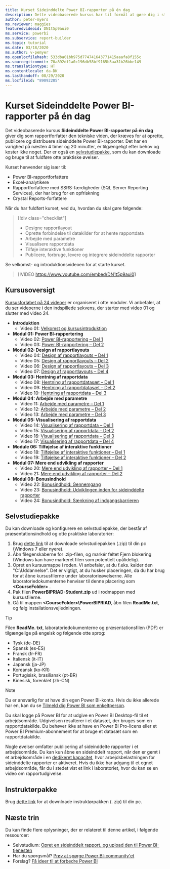 ```yaml
---
title: Kurset Sideinddelte Power BI-rapporter på én dag
description: Dette videobaserede kursus har til formål at gøre dig i stand til at skrive rapporter med den tekniske viden, der kræves for at oprette, udgive og distribuere sideinddelte Power BI-rapporter.
author: peter-myers
ms.reviewer: maggies
featuredvideoid: DN1t5p9aui0
ms.service: powerbi
ms.subservice: report-builder
ms.topic: tutorial
ms.date: 03/18/2020
ms.author: v-pemyer
ms.openlocfilehash: 533dba01bb975d774741643771415aaafa8f155c
ms.sourcegitcommit: 70a892df1a0c196db58bf9165b3aa31b26bbe149
ms.translationtype: HT
ms.contentlocale: da-DK
ms.lasthandoff: 08/29/2020
ms.locfileid: "89092285"
---
```

# <a name="power-bi-paginated-reports-in-a-day-course"></a>Kurset Sideinddelte Power BI-rapporter på én dag

Det videobaserede kursus **Sideinddelte Power BI-rapporter på én dag** giver dig som rapportforfatter den tekniske viden, der kræves for at oprette, publicere og distribuere sideinddelte Power BI-rapporter. Det har en varighed på næsten 4 timer og 20 minutter, er tilgængeligt efter behov og koster ikke noget. Der er også en [selvstudiepakke](#self-study-kit), som du kan downloade og bruge til at fuldføre otte praktiske øvelser.

Kurset henvender sig især til:

- Power BI-rapportforfattere
- Excel-analytikere
- Rapportforfattere med SSRS-færdigheder (SQL Server Reporting Services), der har brug for en opfriskning
- Crystal Reports-forfattere

Når du har fuldført kurset, ved du, hvordan du skal gøre følgende:

> [!div class="checklist"]
> - Designe rapportlayout
> - Oprette forbindelse til datakilder for at hente rapportdata
> - Arbejde med parametre
> - Visualisere rapportdata
> - Tilføje interaktive funktioner
> - Publicere, forbruge, levere og integrere sideinddelte rapporter

Se velkomst- og introduktionsvideoen for at starte kurset.

> [!VIDEO https://www.youtube.com/embed/DN1t5p9aui0]

## <a name="course-outline"></a>Kursusoversigt

[Kursusforløbet på 24 videoer](https://www.youtube.com/playlist?list=PL1N57mwBHtN1icIhpjQOaRL8r9G-wytpT) er organiseret i otte moduler. Vi anbefaler, at du ser videoerne i den indspillede sekvens, der starter med video 01 og slutter med video 24.

- **Introduktion**
  - Video 01: [Velkomst og kursusintroduktion](https://www.youtube.com/watch?v=DN1t5p9aui0&list=PL1N57mwBHtN1icIhpjQOaRL8r9G-wytpT)
- **Modul 01: Power BI-rapportering**
  - Video 02: [Power BI-rapportering – Del 1](https://www.youtube.com/watch?v=s6Amctk3Z_g&list=PL1N57mwBHtN1icIhpjQOaRL8r9G-wytpT)
  - Video 03: [Power BI-rapportering – Del 2](https://www.youtube.com/watch?v=jXTiYJKw1Rs&list=PL1N57mwBHtN1icIhpjQOaRL8r9G-wytpT)
- **Modul 02: Design af rapportlayouts**
  - Video 04: [Design af rapportlayouts – Del 1](https://www.youtube.com/watch?v=EjHANN3rGNs&list=PL1N57mwBHtN1icIhpjQOaRL8r9G-wytpT)
  - Video 05: [Design af rapportlayouts – Del 2](https://www.youtube.com/watch?v=2CZIrJU_HZU&list=PL1N57mwBHtN1icIhpjQOaRL8r9G-wytpT)
  - Video 06: [Design af rapportlayouts – Del 3](https://www.youtube.com/watch?v=eaFFzkT6pxE&list=PL1N57mwBHtN1icIhpjQOaRL8r9G-wytpT)
  - Video 07: [Design af rapportlayouts – Del 4](https://www.youtube.com/watch?v=0z576TI27Vg&list=PL1N57mwBHtN1icIhpjQOaRL8r9G-wytpT)
- **Modul 03: Hentning af rapportdata**
  - Video 08: [Hentning af rapportdatasæt – Del 1](https://www.youtube.com/watch?v=SHGTTYXtio0&list=PL1N57mwBHtN1icIhpjQOaRL8r9G-wytpT)
  - Video 09: [Hentning af rapportdatasæt – Del 2](https://www.youtube.com/watch?v=1Dzd9wb7XUY&list=PL1N57mwBHtN1icIhpjQOaRL8r9G-wytpT)
  - Video 10: [Hentning af rapportdata – Del 3](https://www.youtube.com/watch?v=OFXG7sl5L2o&list=PL1N57mwBHtN1icIhpjQOaRL8r9G-wytpT)
- **Modul 04: Arbejde med parametre**
  - Video 11: [Arbejde med parametre – Del 1](https://www.youtube.com/watch?v=o7WaK88kheA&list=PL1N57mwBHtN1icIhpjQOaRL8r9G-wytpT)
  - Video 12: [Arbejde med parametre – Del 2](https://www.youtube.com/watch?v=okj6wO72clQ&list=PL1N57mwBHtN1icIhpjQOaRL8r9G-wytpT)
  - Video 13: [Arbejde med parametre – Del 3](https://www.youtube.com/watch?v=13-6sWIRD74&list=PL1N57mwBHtN1icIhpjQOaRL8r9G-wytpT)
- **Modul 05: Visualisering af rapportdata**
  - Video 14: [Visualisering af rapportdata – Del 1](https://www.youtube.com/watch?v=b4TxBBtOWSw&list=PL1N57mwBHtN1icIhpjQOaRL8r9G-wytpT)
  - Video 15: [Visualisering af rapportdata – Del 2](https://www.youtube.com/watch?v=JhEa_TugXeE&list=PL1N57mwBHtN1icIhpjQOaRL8r9G-wytpT)
  - Video 16: [Visualisering af rapportdata – Del 3](https://www.youtube.com/watch?v=dliLsRvQB-c&list=PL1N57mwBHtN1icIhpjQOaRL8r9G-wytpT)
  - Video 17: [Visualisering af rapportdata – Del 4](https://www.youtube.com/watch?v=5yHxuRRP_eU&list=PL1N57mwBHtN1icIhpjQOaRL8r9G-wytpT)
- **Module 06: Tilføjelse af interaktive funktioner**
  - Video 18: [Tilføjelse af interaktive funktioner – Del 1](https://www.youtube.com/watch?v=LInMHpTEaI0&list=PL1N57mwBHtN1icIhpjQOaRL8r9G-wytpT)
  - Video 19: [Tilføjelse af interaktive funktioner – Del 2](https://www.youtube.com/watch?v=b_pr1xsbRJc&list=PL1N57mwBHtN1icIhpjQOaRL8r9G-wytpT)
- **Modul 07: Mere end udvikling af rapporter**
  - Video 20: [Mere end udvikling af rapporter – Del 1](https://www.youtube.com/watch?v=1CgDVDslwvs&list=PL1N57mwBHtN1icIhpjQOaRL8r9G-wytpT)
  - Video 21: [Mere end udvikling af rapporter – Del 2](https://www.youtube.com/watch?v=KRwtl7h0ynI&list=PL1N57mwBHtN1icIhpjQOaRL8r9G-wytpT)
- **Modul 08: Bonusindhold**
  - Video 22: [Bonusindhold: Gennemgang](https://www.youtube.com/watch?v=w5zlJ8BodxI&list=PL1N57mwBHtN1icIhpjQOaRL8r9G-wytpT)
  - Video 23: [Bonusindhold: Udviklingen inden for sideinddelte rapporter](https://www.youtube.com/watch?v=pevpai65MvY&list=PL1N57mwBHtN1icIhpjQOaRL8r9G-wytpT)
  - Video 24: [Bonusindhold: Sænkning af indgangsbarrieren](https://www.youtube.com/watch?v=vu32LfckCt8&list=PL1N57mwBHtN1icIhpjQOaRL8r9G-wytpT)

## <a name="self-study-kit"></a>Selvstudiepakke

Du kan downloade og konfigurere en selvstudiepakke, der består af præsentationsindhold og otte praktiske laboratorier:

1. Brug [dette link](https://aka.ms/priad-student) til at downloade selvstudiepakken (.zip) til din pc (Windows 7 eller nyere).
1. Åbn filegenskaberne for .zip-filen, og markér feltet Fjern blokering (Windows kan have markeret filen som potentielt upålidelig).
1. Opret en kursusmappe i roden. Vi anbefaler, at du f.eks. kalder den "C:\Uddannelse". Det er vigtigt, at du husker placeringen, da du har brug for at åbne kursusfilerne under laboratorieøvelserne. Alle laboratoriedokumenterne henviser til denne placering som **&lt;CourseFolder&gt;** .
1. Pak filen **PowerBIPRIAD-Student.zip** ud i rodmappen med kursusfilerne.
1. Gå til mappen **&lt;CourseFolder&gt;\PowerBIPRIAD**, åbn filen **ReadMe.txt**, og følg installationsvejledningen.

> [!TIP]
> Filen **ReadMe. txt**, laboratoriedokumenterne og præsentationsfilen (PDF) er tilgængelige på engelsk og følgende otte sprog:
> - Tysk (de-DE)
> - Spansk (es-ES)
> - Fransk (fr-FR)
> - Italiensk (it-IT)
> - Japansk (ja-JP)
> - Koreansk (ko-KR)
> - Portugisisk, brasiliansk (pt-BR)
> - Kinesisk, forenklet (zh-CN)

> [!NOTE]
> Du er ansvarlig for at have din egen Power BI-konto. Hvis du ikke allerede har en, kan du se [Tilmeld dig Power BI som enkeltperson](../fundamentals/service-self-service-signup-for-power-bi.md).
>
> Du skal logge på Power BI for at udgive en Power BI Desktop-fil til et arbejdsområde. Udgivelsen resulterer i et datasæt, der bruges som en rapportdatakilde. Du behøver ikke at have en Power BI Pro-licens eller et Power BI Premium-abonnement for at bruge et datasæt som en rapportdatakilde.
>
> Nogle øvelser omfatter publicering af sideinddelte rapporter i et arbejdsområde. Du kan kun åbne en sideinddelt rapport, når den er gemt i et arbejdsområde i en [dedikeret kapacitet](../admin/service-premium-what-is.md#dedicated-capacities), hvor arbejdsbelastningen for sideinddelte rapporter er aktiveret. Hvis du ikke har adgang til et egnet arbejdsområde, får du i stedet vist et link i laboratoriet, hvor du kan se en video om rapportudgivelse.

## <a name="instructor-kit"></a>Instruktørpakke

Brug [dette link](https://aka.ms/priad-instructor) for at downloade instruktørpakken (. zip) til din pc.

## <a name="next-steps"></a>Næste trin

Du kan finde flere oplysninger, der er relateret til denne artikel, i følgende ressourcer:

- Selvstudium: [Opret en sideinddelt rapport, og upload den til Power BI-tjenesten](../paginated-reports/paginated-reports-quickstart-aw.md)
- Har du spørgsmål? [Prøv at spørge Power BI-community'et](https://community.powerbi.com/)
- Forslag? [Få ideer til at forbedre Power BI](https://ideas.powerbi.com/)
